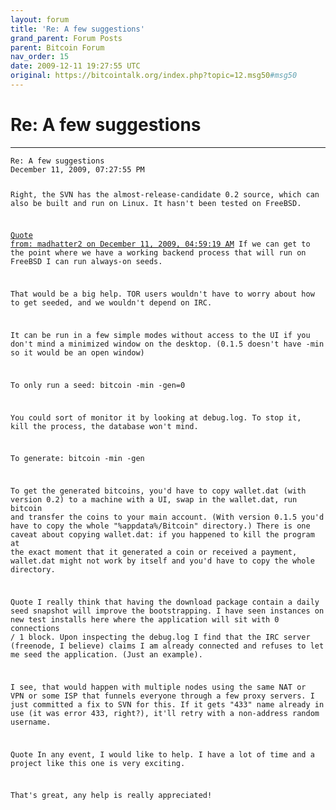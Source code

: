 ```yaml
---
layout: forum
title: 'Re: A few suggestions'
grand_parent: Forum Posts
parent: Bitcoin Forum
nav_order: 15
date: 2009-12-11 19:27:55 UTC 
original: https://bitcointalk.org/index.php?topic=12.msg50#msg50
---
```


# Re: A few suggestions

---

<div class="language-plaintext highlighter-rouge"><div class="highlight"><pre class="highlight">
<code>Re: A few suggestions
December 11, 2009, 07:27:55 PM

Right, the SVN has the almost-release-candidate 0.2 source, which can also be built and run on Linux.   It hasn't been tested on FreeBSD.

<a href="https://bitcointalk.org/index.php?topic=12.msg47#msg47">Quote from: madhatter2 on December 11, 2009, 04:59:19 AM</a>
If we can get to the point where we have a working backend process that will run on FreeBSD I can run always-on seeds.

That would be a big help.  TOR users wouldn't have to worry about how to get seeded, and we wouldn't depend on IRC.

It can be run in a few simple modes without access to the UI if you don't mind a minimized window on the desktop.  (0.1.5 doesn't have -min so it would be an open window)

To only run a seed:
bitcoin -min -gen=0

You could sort of monitor it by looking at debug.log.  To stop it, kill the process, the database won't mind.

To generate:
bitcoin -min -gen

To get the generated bitcoins, you'd have to copy wallet.dat (with version 0.2) to a machine with a UI, swap in the wallet.dat, run bitcoin and transfer the coins to your main account.  (With version 0.1.5 you'd have to copy the whole "%appdata%/Bitcoin" directory.)  There is one caveat about copying wallet.dat: if you happened to kill the program at the exact moment that it generated a coin or received a payment, wallet.dat might not work by itself and you'd have to copy the whole directory.

Quote
I really think that having the download package contain a daily seed snapshot will improve the bootstrapping. I have seen instances on new test installs here where the application will sit with 0 connections / 1 block. Upon inspecting the debug.log I find that the IRC server (freenode, I believe) claims I am already connected and refuses to let me seed the application. (Just an example).

I see, that would happen with multiple nodes using the same NAT or VPN or some ISP that funnels everyone through a few proxy servers.  I just committed a fix to SVN for this.  If it gets "433" name already in use (it was error 433, right?), it'll retry with a non-address random username.  

Quote
In any event, I would like to help. I have a lot of time and a project like this one is very exciting.

That's great, any help is really appreciated!</div>
</code></pre></div>
